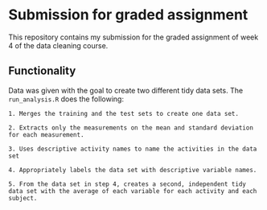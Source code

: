# Submission for graded assignment

This repository contains my submission for the graded assignment of week 4 of the data cleaning course.


## Functionality

Data was given with the goal to create two different tidy data sets. The `run_analysis.R` does the following:

    1. Merges the training and the test sets to create one data set.

    2. Extracts only the measurements on the mean and standard deviation for each measurement. 

    3. Uses descriptive activity names to name the activities in the data set

    4. Appropriately labels the data set with descriptive variable names. 

    5. From the data set in step 4, creates a second, independent tidy data set with the average of each variable for each activity and each subject.
